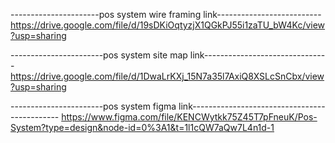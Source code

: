 ----------------------pos system wire framing link--------------------------
https://drive.google.com/file/d/19sDKiOqtyzjX1QGkPJ55i1zaTU_bW4Kc/view?usp=sharing



-----------------------pos system site map link-------------------------------
https://drive.google.com/file/d/1DwaLrKXj_15N7a35l7AxiQ8XSLcSnCbx/view?usp=sharing



-----------------------pos system figma link---------------------------------------------
https://www.figma.com/file/KENCWytkk75Z45T7pFneuK/Pos-System?type=design&node-id=0%3A1&t=1l1cQW7aQw7L4n1d-1
